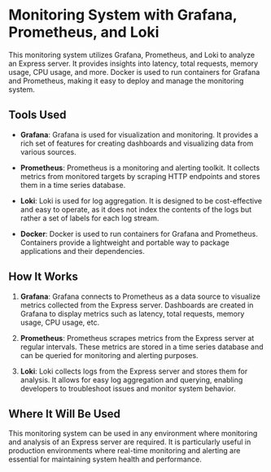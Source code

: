 # Monitoring System with Grafana, Prometheus, and Loki

This monitoring system utilizes Grafana, Prometheus, and Loki to analyze an Express server. It provides insights into latency, total requests, memory usage, CPU usage, and more. Docker is used to run containers for Grafana and Prometheus, making it easy to deploy and manage the monitoring system.

## Tools Used

- **Grafana**: Grafana is used for visualization and monitoring. It provides a rich set of features for creating dashboards and visualizing data from various sources.

- **Prometheus**: Prometheus is a monitoring and alerting toolkit. It collects metrics from monitored targets by scraping HTTP endpoints and stores them in a time series database.

- **Loki**: Loki is used for log aggregation. It is designed to be cost-effective and easy to operate, as it does not index the contents of the logs but rather a set of labels for each log stream.

- **Docker**: Docker is used to run containers for Grafana and Prometheus. Containers provide a lightweight and portable way to package applications and their dependencies.

## How It Works

1. **Grafana**: Grafana connects to Prometheus as a data source to visualize metrics collected from the Express server. Dashboards are created in Grafana to display metrics such as latency, total requests, memory usage, CPU usage, etc.

2. **Prometheus**: Prometheus scrapes metrics from the Express server at regular intervals. These metrics are stored in a time series database and can be queried for monitoring and alerting purposes.

3. **Loki**: Loki collects logs from the Express server and stores them for analysis. It allows for easy log aggregation and querying, enabling developers to troubleshoot issues and monitor system behavior.

## Where It Will Be Used

This monitoring system can be used in any environment where monitoring and analysis of an Express server are required. It is particularly useful in production environments where real-time monitoring and alerting are essential for maintaining system health and performance.

